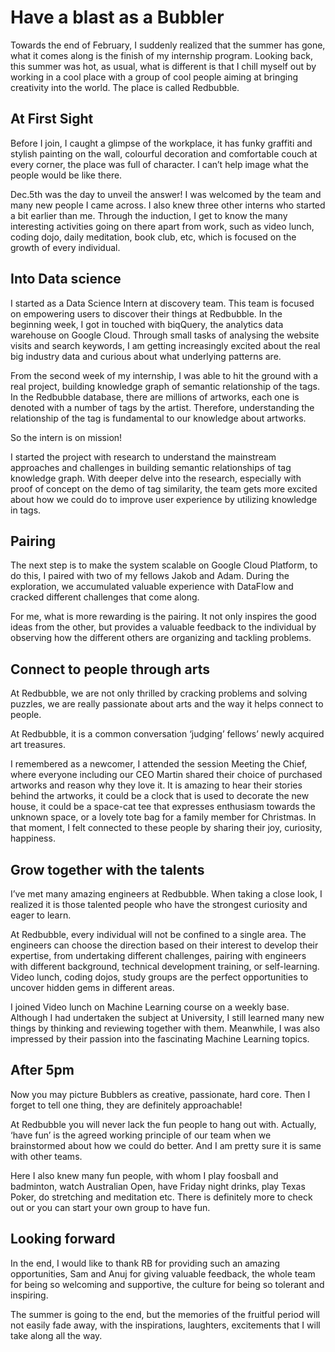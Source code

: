 # Have a blast as a Bubbler

Towards the end of February, I suddenly realized that the summer has gone, what it comes along is the finish of my internship program. Looking back, this summer was hot, as usual, what is different is that I chill myself out by working in a cool place with a group of cool people aiming at bringing creativity into the world. The place is called Redbubble. 

## At First Sight
Before I join, I caught a glimpse of the workplace, it has funky graffiti and stylish painting on the wall, colourful decoration and comfortable couch at every corner, the place was full of character. I can’t help image what the people would be like there.   

Dec.5th was the day to unveil the answer! I was welcomed by the team and many new people I came across. I also knew three other interns who started a bit earlier than me. Through the induction, I get to know the many interesting activities going on there apart from work, such as video lunch, coding dojo, daily meditation, book club, etc, which is focused on the growth of every individual. 

## Into Data science 
I started as a Data Science Intern at discovery team. This team is focused on empowering users to discover their things at Redbubble. In the beginning week, I got in touched with biqQuery, the analytics data warehouse on Google Cloud. Through small tasks of analysing the website visits and search keywords, I am getting increasingly excited about the real big industry data and curious about what underlying patterns are.  

From the second week of my internship, I was able to hit the ground with a real project, building knowledge graph of semantic relationship of the tags. In the Redbubble database, there are millions of artworks, each one is denoted with a number of tags by the artist. Therefore, understanding the relationship of the tag is fundamental to our knowledge about artworks.   

So the intern is on mission! 

I started the project with research to understand the mainstream approaches and challenges in building semantic relationships of tag knowledge graph. With deeper delve into the research, especially with proof of concept on the demo of tag similarity, the team gets more excited about how we could do to improve user experience by utilizing knowledge in tags. 

## Pairing
The next step is to make the system scalable on Google Cloud Platform, to do this, I paired with two of my fellows Jakob and Adam. During the exploration, we accumulated valuable experience with DataFlow and cracked different challenges that come along. 

For me, what is more rewarding is the pairing. It not only inspires the good ideas from the other, but provides a valuable feedback to the individual by observing how the different others are organizing and tackling problems. 

## Connect to people through arts
At Redbubble, we are not only thrilled by cracking problems and solving puzzles, we are really passionate about arts and the way it helps connect to people. 

At Redbubble, it is a common conversation ‘judging’ fellows’ newly acquired art treasures.

I remembered as a newcomer, I attended the session Meeting the Chief, where everyone including our CEO Martin shared their choice of purchased artworks and reason why they love it. It is amazing to hear their stories behind the artworks, it could be a clock that is used to decorate the new house, it could be a space-cat tee that expresses enthusiasm towards the unknown space, or a lovely tote bag for a family member for Christmas. In that moment, I felt connected to these people by sharing their joy, curiosity, happiness. 

## Grow together with the talents
I’ve met many amazing engineers at Redbubble. When taking a close look, I realized it is those talented people who have the strongest curiosity and eager to learn. 

At Redbubble, every individual will not be confined to a single area. The engineers can choose the direction based on their interest to develop their expertise, from undertaking different challenges, pairing with engineers with different background, technical development training, or self-learning. Video lunch, coding dojos, study groups are the perfect opportunities to uncover hidden gems in different areas. 
 
I joined Video lunch on Machine Learning course on a weekly base. Although I had undertaken the subject at University, I still learned many new things by thinking and reviewing together with them. Meanwhile, I was also impressed by their passion into the fascinating Machine Learning topics. 

## After 5pm

Now you may picture Bubblers as creative, passionate, hard core. Then I forget to tell one thing, they are definitely approachable! 

At Redbubble you will never lack the fun people to hang out with. Actually, ‘have fun’ is the agreed working principle of our team when we brainstormed about how we could do better. And I am pretty sure it is same with other teams. 

Here I also knew many fun people, with whom I play foosball and badminton, watch Australian Open, have Friday night drinks, play Texas Poker, do stretching and meditation etc. There is definitely more to check out or you can start your own group to have fun.


## Looking forward
In the end, I would like to thank RB for providing such an amazing opportunities, Sam and Anuj for giving valuable feedback, the whole team for being so welcoming and supportive, the culture for being so tolerant and inspiring.  

The summer is going to the end, but the memories of the fruitful period will not easily fade away, with the inspirations, laughters, excitements that I will take along all the way.  



